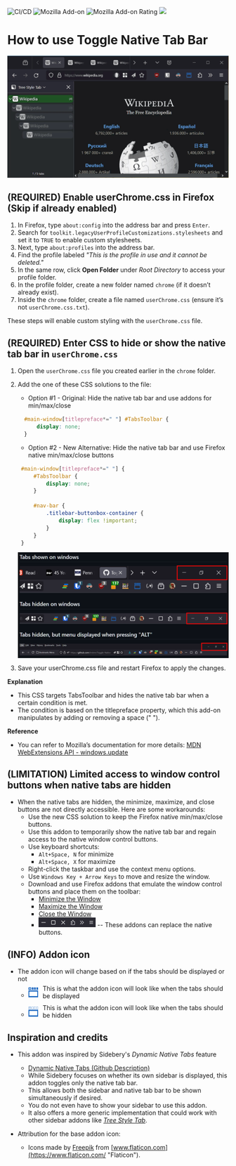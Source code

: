 ![CI/CD](https://github.com/irvinm/Toggle-Native-Tab-Bar/workflows/CI/CD/badge.svg) 
![Mozilla Add-on](https://img.shields.io/amo/users/Toggle-Native-Tab-Bar.svg?style=flat-square) 
![Mozilla Add-on Rating](https://img.shields.io/amo/stars/Toggle-Native-Tab-Bar) 
![](https://img.shields.io/amo/v/Toggle-Native-Tab-Bar.svg?style=flat-square)

<!-- Can also get # of downloads per week:  https://img.shields.io/amo/dw/TST-Lock.svg?style=flat-square -->
<!-- Github badges:  https://shields.io/search?q=github -->
<!-- Mozilla badges:  https://shields.io/search?q=mozilla -->
<!-- https://shields.io/badges -->
<!-- https://github.com/badges/shields -->

How to use Toggle Native Tab Bar
================================

![Demo](https://github.com/irvinm/Toggle-Native-Tab-Bar/blob/main/Demo.gif)

(REQUIRED) Enable userChrome.css in Firefox (Skip if already enabled)
----------------------------------------------------------------------------------------
1. In Firefox, type `about:config` into the address bar and press `Enter`.
2. Search for `toolkit.legacyUserProfileCustomizations.stylesheets` and set it to `TRUE` to enable custom stylesheets.
3. Next, type `about:profiles` into the address bar.
4. Find the profile labeled *"This is the profile in use and it cannot be deleted."*
5. In the same row, click **Open Folder** under *Root Directory* to access your profile folder.
6. In the profile folder, create a new folder named `chrome` (if it doesn’t already exist).
7. Inside the `chrome` folder, create a file named `userChrome.css` (ensure it’s not `userChrome.css.txt`).

These steps will enable custom styling with the `userChrome.css` file.

(REQUIRED) Enter CSS to hide or show the native tab bar in `userChrome.css`
---------------------------------------------

1. Open the `userChrome.css` file you created earlier in the `chrome` folder.
2. Add the one of these CSS solutions to the file:
    - Option #1 - Original:  Hide the native tab bar and use addons for min/max/close

   ```css
     #main-window[titlepreface*=" "] #TabsToolbar {
         display: none;
     }
   ```
     - Option #2 - New Alternative:  Hide the native tab bar and use Firefox native min/max/close buttons

   ```css
    #main-window[titlepreface*=" "] {
        #TabsToolbar {
            display: none;
        }

        #nav-bar {
            .titlebar-buttonbox-container {
                display: flex !important;
            }
        }
    }
   ```
    <div style="display: flex; align-items: center; margin-bottom: 10px; margin-top: 5px;">
        <img src="native-buttons.png" alt="Using native buttons" style="margin-right: 10px;" />
    </div>
3. Save your userChrome.css file and restart Firefox to apply the changes.

**Explanation**
- This CSS targets TabsToolbar and hides the native tab bar when a certain condition is met.
- The condition is based on the titlepreface property, which this add-on manipulates by adding or removing a space (" ").

**Reference**
- You can refer to Mozilla’s documentation for more details: [MDN WebExtensions API - windows.update](https://developer.mozilla.org/en-US/docs/Mozilla/Add-ons/WebExtensions/API/windows/update)

(LIMITATION) Limited access to window control buttons when native tabs are hidden
---------------------------------------------

*   When the native tabs are hidden, the minimize, maximize, and close buttons are not directly accessible. Here are some workarounds:
    *   Use the new CSS solution to keep the Firefox native min/max/close buttons.
    *   Use this addon to temporarily show the native tab bar and regain access to the native window control buttons.
    *   Use keyboard shortcuts:
        *   `Alt+Space, N` for minimize
        *   `Alt+Space, X` for maximize
    *   Right-click the taskbar and use the context menu options.
    *   Use `Windows Key + Arrow Keys` to move and resize the window.
    *   Download and use Firefox addons that emulate the window control buttons and place them on the toolbar:
        *   [Minimize the Window](https://addons.mozilla.org/en-US/firefox/addon/minimize-the-window/)
        *   [Maximize the Window](https://addons.mozilla.org/en-US/firefox/addon/maximize-the-window/)
        *   [Close the Window](https://addons.mozilla.org/en-US/firefox/addon/close-the-window/)
        *   <img src="MinMaxClose.png" alt="Min\Max\Close Emulation" width="30%" /> -- These addons can replace the native buttons.



(INFO) Addon icon
---------------------------------------------

*   The addon icon will change based on if the tabs should be displayed or not
    *   <div style="display: flex; align-items: center; margin-bottom: 10px; margin-top: 5px;">
            <img src="icon-visible.png" alt="Visible Icon" width="5%" style="margin-right: 10px;" />
            <span>This is what the addon icon will look like when the tabs should be displayed</span>
        </div>
    *   <div style="display: flex; align-items: center;">
            <img src="icon-hidden.png" alt="Hidden Icon" width="5%" style="margin-right: 10px;" />
            <span>This is what the addon icon will look like when the tabs should be hidden</span>
        </div>

Inspiration and credits
---------------------------------------------

*   This addon was inspired by Sidebery's *Dynamic Native Tabs* feature
    *   [Dynamic Native Tabs (Github Description)](https://github.com/mbnuqw/sidebery/wiki/Firefox-Styles-Snippets-(via-userChrome.css)#dynamic-native-tabs)
    *   While Sidebery focuses on whether its own sidebar is displayed, this addon toggles only the native tab bar.
    *   This allows both the sidebar and native tab bar to be shown simultaneously if desired.
    *   You do not even have to show your sidebar to use this addon.
    *   It also offers a more generic implementation that could work with other sidebar addons like *[Tree Style Tab](https://github.com/piroor/treestyletab)*.

*   Attribution for the base addon icon:
    *   Icons made by [Freepik](https://www.flaticon.com/authors/freepik "Freepik") from [www.flaticon.com](https://www.flaticon.com/ "Flaticon").

